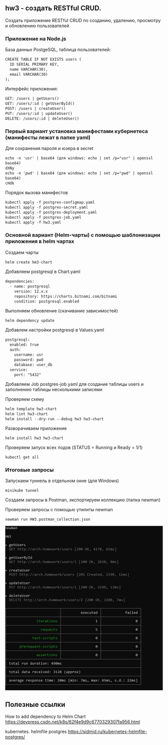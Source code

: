 ## hw3 - создать RESTful CRUD.
Создать приложение RESTful CRUD по созданию, удалению, просмотру и обновлению пользователей

### Приложение на Node.js  
База данных PostgeSQL, таблица пользователей:
```
CREATE TABLE IF NOT EXISTS users (
  ID SERIAL PRIMARY KEY,
  name VARCHAR(30),
  email VARCHAR(30)
);     	
```
Интерфейс приложения:
```
GET: /users | getUsers()
GET: /users/:id | getUserById()
POST: /users | createUser()
PUT: /users/:id | updateUser()
DELETE: /users/:id | deleteUser()
```
### Первый вариант установка манифестами кубернетеса (манифесты лежат в папке yaml)
Для сохранения пароля и юзера в secret
```
echo -n 'usr' | base64 (для windows: echo | set /p="usr" | openssl base64)
dXNy
echo -n 'pwd' | base64 (для windows: echo | set /p="pwd" | openssl base64)  
cHdk
```
Порядок вызова манифестов
```
kubectl apply -f postgres-configmap.yaml
kubectl apply -f postgres-secret.yaml
kubectl apply -f postgres-deployment.yaml
kubectl apply -f postgres-job.yaml
kubectl apply -f hw3.yaml
```
### Основной вариант (Helm-чарты) с помощью шаблонизации приложения в helm чартах
Создаем чарты
```
helm create hm3-chart
```
Добавляем postgresql в Chart.yaml
```
dependencies:
  - name: postgresql
    version: 12.x.x
    repository: https://charts.bitnami.com/bitnami
    condition: postgresql.enabled
```
Выполняем обновление (скачивание зависимостей)
```
helm dependency update
```
Добавлем настройки postgresql в Values.yaml
```
postgresql:
  enabled: true
  auth:
    username: usr
    password: pwd
    database: user_db
  service:
    port: "5432"
```
Добавляем Job postgres-job.yaml для создание таблицы users и заполнению таблицы несколькими записями

Проверяем схему
```
helm template hw3-chart
helm lint hw3-chart
helm install --dry-run --debug hw3 hw3-chart
```
Разворачиваем приложение
```
helm install hw3 hw3-chart	
```
Проверяем запуск всех подов (STATUS = Running и Ready = 1/1)
```
kubectl get all
```
### Итоговые запросы  
Запускаем туннель в отдельном окне (для Windows)
```
minikube tunnel 
```
Создаем запросы в Postman, экспортируем коллекцию (папка newman)

Проверяем запросы с помощью утилиты newman
```
newman run HW3.postman_collection.json
```
![](https://github.com/korolevt/otus_microservices_2023/blob/main/hw3/newman/newman_results.jpg)
## Полезные ссылки 
How to add dependency to Helm Chart
https://devpress.csdn.net/k8s/62f4e9d9c6770329307fa956.html

kubernetes. helmfile postgres
https://sidmid.ru/kubernetes-helmfile-postgres/

